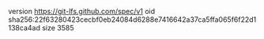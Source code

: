 version https://git-lfs.github.com/spec/v1
oid sha256:22f63280423cecbf0eb24084d6288e7416642a37ca5ffa065f6f22d1138ca4ad
size 3585
